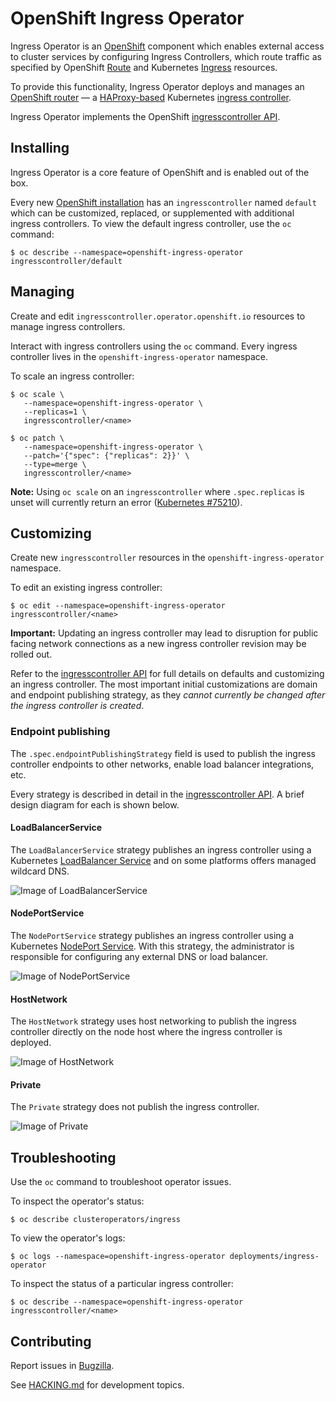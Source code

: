 # OpenShift Ingress Operator

Ingress Operator is an [OpenShift](https://www.openshift.com) component which enables external access to cluster services by configuring Ingress Controllers, which route traffic as specified by OpenShift [Route](https://docs.openshift.com/container-platform/3.11/architecture/networking/routes.html) and Kubernetes [Ingress](https://kubernetes.io/docs/concepts/services-networking/ingress/) resources.

To provide this functionality, Ingress Operator deploys and manages an
[OpenShift router](https://github.com/openshift/router) — a
[HAProxy-based](https://www.haproxy.com) Kubernetes [ingress
controller](https://kubernetes.io/docs/concepts/services-networking/ingress-controllers).

Ingress Operator implements the OpenShift [ingresscontroller API](https://github.com/openshift/api/blob/master/operator/v1/types_ingress.go).

## Installing

Ingress Operator is a core feature of OpenShift and is enabled out of the box.

Every new [OpenShift installation](https://github.com/openshift/installer)
 has an `ingresscontroller` named `default` which can be customized,
replaced, or supplemented with additional ingress controllers. To view the
default ingress controller, use the `oc` command:

```shell
$ oc describe --namespace=openshift-ingress-operator ingresscontroller/default
```

## Managing

Create and edit `ingresscontroller.operator.openshift.io` resources to manage
ingress controllers.

Interact with ingress controllers using the `oc` command. Every ingress
controller lives in the `openshift-ingress-operator` namespace.

To scale an ingress controller:

```shell
$ oc scale \
   --namespace=openshift-ingress-operator \
   --replicas=1 \
   ingresscontroller/<name>

$ oc patch \
   --namespace=openshift-ingress-operator \
   --patch='{"spec": {"replicas": 2}}' \
   --type=merge \
   ingresscontroller/<name>
```

**Note:** Using `oc scale` on an `ingresscontroller` where `.spec.replicas` is unset will currently return an error ([Kubernetes #75210](https://github.com/kubernetes/kubernetes/pull/75210)).

## Customizing

Create new `ingresscontroller` resources in the `openshift-ingress-operator`
namespace.

To edit an existing ingress controller:

```shell
$ oc edit --namespace=openshift-ingress-operator ingresscontroller/<name>
```

**Important:** Updating an ingress controller may lead to disruption for public
facing network connections as a new ingress controller revision may be rolled
out.

Refer to the [ingresscontroller API](https://github.com/openshift/api/blob/master/operator/v1/types_ingress.go) for full details on defaults and
customizing an ingress controller. The most important initial customizations are
domain and endpoint publishing strategy, as they *cannot currently be changed
after the ingress controller is created*.

### Endpoint publishing

The `.spec.endpointPublishingStrategy` field is used to publish the ingress
controller endpoints to other networks, enable load balancer integrations, etc.

Every strategy is described in detail in the [ingresscontroller API](https://github.com/openshift/api/blob/master/operator/v1/types_ingress.go). A brief
design diagram for each is shown below.

#### LoadBalancerService

The `LoadBalancerService` strategy publishes an ingress controller using a
Kubernetes [LoadBalancer
Service](https://kubernetes.io/docs/concepts/services-networking/service/#loadbalancer)
and on some platforms offers managed wildcard DNS.

![Image of LoadBalancerService](docs/images/endpoint-publishing-loadbalancerservice.png)

#### NodePortService

The `NodePortService` strategy publishes an ingress controller using a
Kubernetes [NodePort
Service](https://kubernetes.io/docs/concepts/services-networking/service/#nodeport).
With this strategy, the administrator is responsible for configuring
any external DNS or load balancer.

![Image of NodePortService](docs/images/endpoint-publishing-nodeportservice.png)

#### HostNetwork

The `HostNetwork` strategy uses host networking to publish the ingress
controller directly on the node host where the ingress controller is deployed.

![Image of HostNetwork](docs/images/endpoint-publishing-hostnetwork.png)

#### Private

The `Private` strategy does not publish the ingress controller.

![Image of Private](docs/images/endpoint-publishing-private.png)

## Troubleshooting

Use the `oc` command to troubleshoot operator issues.

To inspect the operator's status:

```shell
$ oc describe clusteroperators/ingress
```

To view the operator's logs:

```shell
$ oc logs --namespace=openshift-ingress-operator deployments/ingress-operator
```

To inspect the status of a particular ingress controller:

```shell
$ oc describe --namespace=openshift-ingress-operator ingresscontroller/<name>
```

## Contributing

Report issues in [Bugzilla](https://bugzilla.redhat.com/enter_bug.cgi?product=OpenShift%20Container%20Platform&version=4.0.0&component=Routing).

See [HACKING.md](HACKING.md) for development topics.
